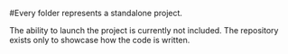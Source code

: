#Every folder represents a standalone project.

The ability to launch the project is currently not included.
The repository exists only to showcase how the code is written.
